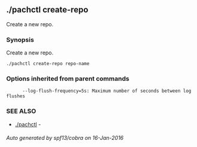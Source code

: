 ## ./pachctl create-repo

Create a new repo.

### Synopsis


Create a new repo.

```
./pachctl create-repo repo-name
```

### Options inherited from parent commands

```
      --log-flush-frequency=5s: Maximum number of seconds between log flushes
```

### SEE ALSO
* [./pachctl](./pachctl.md)	 - 

###### Auto generated by spf13/cobra on 16-Jan-2016
